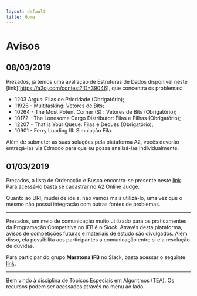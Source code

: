 ```yaml
---
layout: default
title: Home
---
```


# Avisos


<!-- 
10138 CDVII: Mapeamento
12592 - Slogan Learning of Princess: Mapeamento
1203 Argus: Priority_queue (S)
11926 - Multitasking: Bitmap (S)
10264 - The Most Potent Corner (S) : Bitmap
10172 - The Lonesome Cargo Distributor: Filas e Pilhas (S)
12207 - That is Your Queue: Filas e Deques (S)
10901 - Ferry Loading III (Simulação Fila)

-->

## 08/03/2019

Prezados, já temos uma avaliação de Estruturas de Dados disponível  neste [link][https://a2oj.com/contest?ID=39046], que concentra os problemas:

- 1203 Argus: Filas de Prioridade (Obrigatório);
- 11926 - Multitasking: Vetores de Bits;
- 10264 - The Most Potent Corner (S) : Vetores de Bits (Obrigatório);
- 10172 - The Lonesome Cargo Distributor: Filas e Pilhas (Obrigatório);
- 12207 - That is Your Queue: Filas e Deques (Obrigatório);
- 10901 - Ferry Loading III: Simulação Fila.

Além de submeter as suas soluções pela plataforma A2, vocês deverão entregá-las via Edmodo para que eu possa analisá-las individualmente.





## 01/03/2019

Prezados, a lista de Ordenação e Busca encontra-se presente neste [link](https://a2oj.com/contest?ID=38989). Para acessá-lo basta se cadastrar no A2 Online Judge.

Quanto ao URI, mudei de ideia, não vamos mais utilizá-lo, uma vez que o mesmo não possui integração com outras fontes de problemas.

--------------
Prezados, um meio de comunicação muito utilizado para os praticamentes da Programação Competitiva no IFB é o *Slack*. Através desta plataforma, avisos de competições futuras e materiais de estudo são divulgados. Além disso, ela possibilita aos participantes a comunicação entre si e a resolução de dúvidas.

Para participar do grupo **Maratona IFB** no Slack, basta acessar o seguinte [link](https://join.slack.com/t/maratonaifb/shared_invite/enQtNTY0NDI2OTQ0NTkzLThhNjNkYzc3NGQzMWJmYzU1M2YyZWIyMTQ1NWIxM2ExNGUwMjM1ZTEwYWVmOWRkOWIzOTEzMTlhMDA1MDk4NmE).

--------------
 
Bem vindo à disciplina de Tópicos Especiais em Algoritmos (TEA). Os recursos podem ser acessados através no menu ao lado.


<!-- 
<div class="posts">
  {% for post in paginator.posts %}
  <div class="post">
    <h1 class="post-title">
      <a href="{{ site.baseurl }}/{{ post.url }}">
        {{ post.title }}
      </a>
    </h1>

    <span class="post-date">{{ post.date | date_to_string }}</span>

    {{ post.content }}
  </div>
  {% endfor %}
</div>

<div class="pagination">
  {% if paginator.next_page %}
    <a class="pagination-item older" href="{{ site.baseurl }}/page{{paginator.next_page}}">Older</a>
  {% else %}
    <span class="pagination-item older">Older</span>
  {% endif %}
  {% if paginator.previous_page %}
    {% if paginator.page == 2 %}
      <a class="pagination-item newer" href="{{ site.baseurl }}/">Newer</a>
    {% else %}
      <a class="pagination-item newer" href="{{ site.baseurl }}/page{{paginator.previous_page}}">Newer</a>
    {% endif %}
  {% else %}
    <span class="pagination-item newer">Newer</span>
  {% endif %}
</div>
 -->
